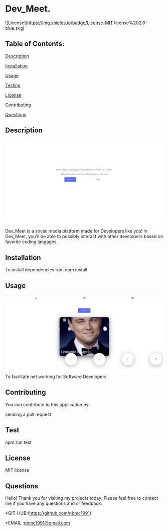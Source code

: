 # Dev_Meet.
  ![License](https://img.shields.io/badge/License-MIT license%202.0-blue.svg)
<!-- 
  [![Alt text for your video](https://github.com/nbmc1991/readmegenerator/blob/main/visual/Screenshot%202020-11-14%20115702.png)](https://youtu.be/uleqBb1IDMg) -->
## Table of Contents:


[Description](#description)


[Installation](#installation)

[Usage](#usage)


[Testing](#testing)


[License](#license)


[Contributing](#contributing)


[Questions](#questions)



## Description
  ![](https://github.com/nbmc1991/dev_meet/blob/master/client/public/Screenshot%202021-03-30%20010858.png?raw=true)

Dev_Meet is a social media platform made for Developers like you! In Dev_Meet, you'll be able to possibly interact with other developers based on favorite coding langages.

## Installation

To install dependencies run:
npm install

## Usage 
 ![](https://github.com/nbmc1991/dev_meet/blob/master/client/public/Screenshot%202021-03-30%20010957.png?raw=true)
To facilitate net working for Software Developers

## Contributing

You can contribute to this application by:

sending a pull request

## Test 


npm run test

## License 

 MIT license


## Questions 
Hello! 
Thank you for visiting my projects today. Please feel free to contact me if you have any questions and or feedback.


*GIT-HUB:(https://github.com/nbmc1991)

*EMAIL :nbmc1991@gmail.com
  

